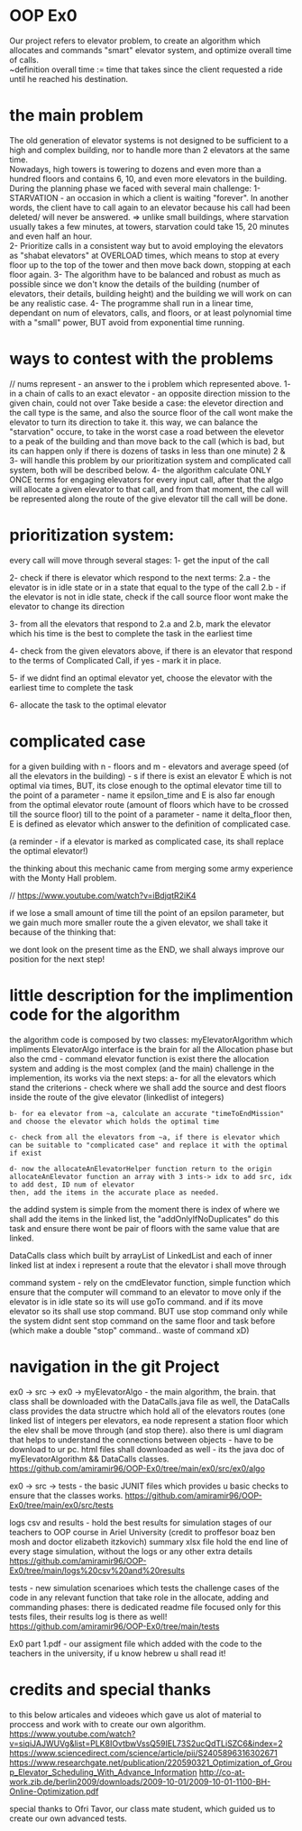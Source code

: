 # OOP Ex0
 Our project refers to elevator problem, to create an algorithm which allocates and commands "smart" elevator system, and optimize overall time of calls.  
 ~definition overall time := time that takes since the client requested a ride until he reached his destination.
 
 # the main problem
 The old generation of elevator systems is not designed to be sufficient to a high and complex building, nor to handle more than 2 elevators at the same time.  
 Nowadays, high towers is towering to dozens and even more than a hundred floors and contains 6, 10, and even more elevators in the building.  
 During the planning phase we faced with several main challenge:
 1- STARVATION - an occasion in which a client is waiting "forever". In another words, the client have to call again to an elevator because his call had been deleted/ will never  be answered. => unlike small buildings, where starvation usually takes a few minutes, at towers, starvation could take  15, 20 minutes and even half an hour.  
 2- Prioritize calls in a consistent way but to avoid employing the elevators as "shabat elevators" at OVERLOAD times, which means to stop at every floor up to the top of the tower and then move back down, stopping at each floor again.
 3- The algorithm have to be balanced and robust as much as possible since we don't know the details of the building (number of elevators, their details, building height) and the building we will work on can be any realistic case.
 4- The programme shall run in a linear time, dependant on num of elevators, calls, and floors, or at least polynomial time with a "small" power, BUT avoid from exponential time running.
 
 # ways to contest with the problems
 // nums represent - an answer to the i problem which represented above.
 1- in a chain of calls to an exact elevator - an opposite direction mission to the given chain, could not over Take beside a case: the elevetor direction and the call type is the same, and also the source floor of the call wont make the elevator to turn its direction to take it.
 this way, we can balance the "starvation" occure, to take in the worst case a road between the elevetor to a peak of the building and than move back to the call (which is bad, but its can happen only if there is dozens of tasks in less than one minute)
 2 & 3- will handle this problem by our prioritization system and complicated call system, both will be described below.
 4- the algorithm calculate ONLY ONCE terms for engaging elevators for every input call, after that the algo will allocate a given elevator to that call, and from that moment, the call will be represented along the route of the give elevator till the call will be done.
 
 # prioritization system:
 every call will move through several stages:
1- get the input of the call

2- check if there is elevator which respond to the next terms:
     2.a - the elevator is in idle state or in a state that equal to the type of the call
     2.b - if the elevator is not in idle state, check if the call source floor wont make the elevator to change its direction

3- from all the elevators that respond to 2.a and 2.b, mark the elevator which his time is the best to complete the task in the earliest time

4- check from the given elevators above, if there is an elevator that respond to the terms of Complicated Call, if yes - mark it in place.

5- if we didnt find an optimal elevator yet, choose the elevator with the earliest time to complete the task

6- allocate the task to the optimal elevator
 
 # complicated case
 for a given building with n - floors and m - elevators and average speed (of all the elevators in the building) - s
 if there is exist an elevator E which is not optimal via times, BUT, its close enough to the optimal elevator time till to the point of a parameter - name it epsilon_time
 and E is also far enough from the optimal elevator route (amount of floors which have to be crossed till the source floor) till to the point of a parameter - name it delta_floor
 then, E is defined as elevator which answer to the definition of complicated case.
 
(a reminder - if a elevator is marked as complicated case, its shall replace the optimal elevator!)
 
the thinking about this mechanic came from merging some army experience with the Monty Hall problem.

// https://www.youtube.com/watch?v=iBdjqtR2iK4

if we lose a small amount of time till the point of an epsilon parameter, but we gain much more smaller route the a given elevator, we shall take it because of the thinking that:

we dont look on the present time as the END, we shall always improve our position for the next step!
 
 
# little description for the implimention code for the algorithm
 the algorithm code is composed by two classes:
 myElevatorAlgorithm which impliments ElevatorAlgo interface is the brain for all the Allocation phase but also the cmd - command elevator function is exist there
 the allocation system  and adding is the most complex (and the main) challenge in the implemention, its works via the next steps:
    a- for all the elevators which stand the criterions - check where we shall add the source and dest floors inside the route of the give elevator (linkedlist of integers)
    
    b- for ea elevator from ~a, calculate an accurate "timeToEndMission" and choose the elevator which holds the optimal time
    
    c- check from all the elevators from ~a, if there is elevator which can be suitable to "complicated case" and replace it with the optimal if exist
    
    d- now the allocateAnElevatorHelper function return to the origin allocateAnElevator function an array with 3 ints-> idx to add src, idx to add dest, ID num of elevator
    then, add the items in the accurate place as needed.
    
 the addind system is simple from the moment there is index of where we shall add the items in the linked list, the "addOnlyIfNoDuplicates" do this task and ensure there wont be pair of floors with the same value that are linked.
 
 DataCalls class which built by arrayList of LinkedList and each of inner linked list at index i represent a route that the elevator i shall move through 
 
 command system - rely on the cmdElevator function, simple function which ensure that the computer will command to an elevator to move only if the elevator is in idle state so its will use goTo command. and if its move elevator so its shall use stop command. BUT use stop command only while the system didnt sent stop command on the same floor and task before (which make a double "stop" command.. waste of command xD)
 
 
 # navigation in the git Project
ex0 -> src -> ex0 -> myElevatorAlgo - the main algorithm, the brain.
that class shall be downloaded with the DataCalls.java file as well, the DataCalls class provides the data structre which hold all of the elevators routes (one linked list of integers per elevators, ea node represent a station floor which the elev shall be move through (and stop there).
also there is uml diagram that helps to understand the connections between objects - have to be download to ur pc.
html files shall downloaded as well - its the java doc of myElevatorAlgorithm && DataCalls classes.
https://github.com/amiramir96/OOP-Ex0/tree/main/ex0/src/ex0/algo
 
ex0 -> src -> tests - the basic JUNIT files which provides u basic checks to ensure that the classes works.
https://github.com/amiramir96/OOP-Ex0/tree/main/ex0/src/tests

logs csv and results - hold the best results for simulation stages of our teachers to OOP course in Ariel University (credit to proffesor boaz ben mosh and doctor elizabeth itzkovich)
summary xlsx file hold the end line of every stage simulation, without the logs or any other extra details
https://github.com/amiramir96/OOP-Ex0/tree/main/logs%20csv%20and%20results

tests - new simulation scenarioes which tests the challenge cases of the code in any relevant function that take role in the allocate, adding and commanding phases:
there is dedicated readme file focused only for this tests files, their results log is there as well!
https://github.com/amiramir96/OOP-Ex0/tree/main/tests
 
Ex0 part 1.pdf - our assigment file which added with the code to the teachers in the university, if u know hebrew u shall read it!

# credits and special thanks
to this below articales and videoes which gave us alot of material to proccess and work with to create our own algorithm.
https://www.youtube.com/watch?v=siqiJAJWUVg&list=PLK8IOvtbwVssQ59IEL73S2ucQdTLiSZC6&index=2
https://www.sciencedirect.com/science/article/pii/S2405896316302671
https://www.researchgate.net/publication/220590321_Optimization_of_Group_Elevator_Scheduling_With_Advance_Information
http://co-at-work.zib.de/berlin2009/downloads/2009-10-01/2009-10-01-1100-BH-Online-Optimization.pdf

special thanks to Ofri Tavor, our class mate student, which guided us to create our own advanced tests.

 

